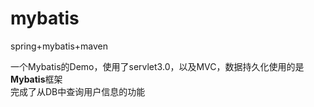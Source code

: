 # mybatis
spring+mybatis+maven

一个Mybatis的Demo，使用了servlet3.0，以及MVC，数据持久化使用的是**Mybatis**框架  
完成了从DB中查询用户信息的功能
